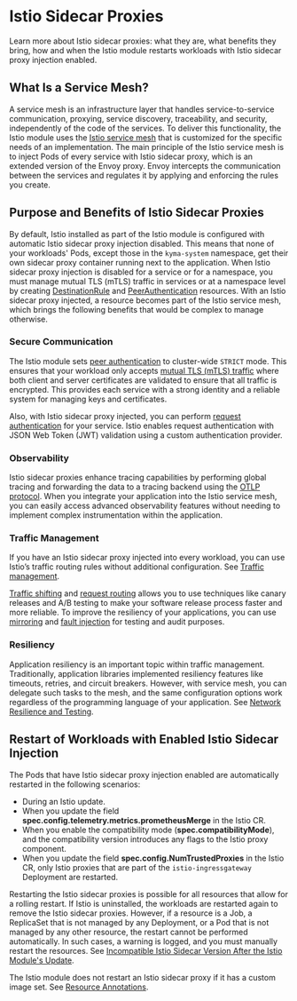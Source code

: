 # Istio Sidecar Proxies

Learn more about Istio sidecar proxies: what they are, what benefits they bring, how and when the Istio module restarts workloads with Istio sidecar proxy injection enabled.

## What Is a Service Mesh?

A service mesh is an infrastructure layer that handles service-to-service communication, proxying, service discovery, traceability, and security, independently of the code of the services. To deliver this functionality, the Istio module uses the [Istio service mesh](https://istio.io/docs/concepts/what-is-istio/) that is customized for the specific needs of an implementation. The main principle of the Istio service mesh is to inject Pods of every service with Istio sidecar proxy, which is an extended version of the Envoy proxy. Envoy intercepts the communication between the services and regulates it by applying and enforcing the rules you create.

## Purpose and Benefits of Istio Sidecar Proxies

By default, Istio installed as part of the Istio module is configured with automatic Istio sidecar proxy injection disabled. This means that none of your workloads' Pods, except those in the `kyma-system` namespace, get their own sidecar proxy container running next to the application. When Istio sidecar proxy injection is disabled for a service or for a namespace, you must manage mutual TLS (mTLS) traffic in services or at a namespace level by creating [DestinationRule](https://istio.io/docs/reference/config/networking/destination-rule/) and [PeerAuthentication](https://istio.io/docs/tasks/security/authentication/authn-policy/) resources. With an Istio sidecar proxy injected, a resource becomes part of the Istio service mesh, which brings the following benefits that would be complex to manage otherwise.

### Secure Communication
<!-- markdown-link-check-disable-next-line -->
The Istio module sets [peer authentication](https://istio.io/latest/docs/concepts/security/#peer-authentication) to cluster-wide `STRICT` mode. This ensures that your workload only accepts [mutual TLS (mTLS) traffic](https://www.cloudflare.com/learning/access-management/what-is-mutual-tls/) where both client and server certificates are validated to ensure that all traffic is encrypted. This provides each service with a strong identity and a reliable system for managing keys and certificates.

Also, with Istio sidecar proxy injected, you can perform [request authentication](https://istio.io/latest/docs/reference/config/security/request_authentication/) for your service. Istio enables request authentication with JSON Web Token (JWT) validation using a custom authentication provider.

### Observability

Istio sidecar proxies enhance tracing capabilities by performing global tracing and forwarding the data to a tracing backend using the [OTLP protocol](https://opentelemetry.io/docs/reference/specification/protocol/). When you integrate your application into the Istio service mesh, you can easily access advanced observability features without needing to implement complex instrumentation within the application.

### Traffic Management

If you have an Istio sidecar proxy injected into every workload, you can use Istio’s traffic routing rules without additional configuration. See [Traffic management](https://istio.io/latest/docs/concepts/traffic-management/).

[Traffic shifting](https://istio.io/latest/docs/tasks/traffic-management/traffic-shifting/) and [request routing](https://istio.io/latest/docs/tasks/traffic-management/request-routing/) allows you to use techniques like canary releases and A/B testing to make your software release process faster and more reliable. To improve the resiliency of your applications, you can use [mirroring](https://istio.io/latest/docs/tasks/traffic-management/mirroring/) and [fault injection](https://istio.io/latest/docs/tasks/traffic-management/fault-injection/) for testing and audit purposes.

### Resiliency

Application resiliency is an important topic within traffic management. Traditionally, application libraries implemented resiliency features like timeouts, retries, and circuit breakers. However, with service mesh, you can delegate such tasks to the mesh, and the same configuration options work regardless of the programming language of your application. See [Network Resilience and Testing](https://istio.io/latest/docs/concepts/traffic-management/#network-resilience-and-testing).

## Restart of Workloads with Enabled Istio Sidecar Injection

The Pods that have Istio sidecar proxy injection enabled are automatically restarted in the following scenarios:
- During an Istio update.
- When you update the field **spec.config.telemetry.metrics.prometheusMerge** in the Istio CR.
- When you enable the compatibility mode (**spec.compatibilityMode**), and the compatibility version introduces any flags to the Istio proxy component.
- When you update the field **spec.config.NumTrustedProxies** in the Istio CR, only Istio proxies that are part of the `istio-ingressgateway` Deployment are restarted.  

Restarting the Istio sidecar proxies is possible for all resources that allow for a rolling restart. If Istio is uninstalled, the workloads are restarted again to remove the Istio sidecar proxies. However, if a resource is a Job, a ReplicaSet that is not managed by any Deployment, or a Pod that is not managed by any other resource, the restart cannot be performed automatically. In such cases, a warning is logged, and you must manually restart the resources. See [Incompatible Istio Sidecar Version After the Istio Module's Update](./troubleshooting/03-40-incompatible-istio-sidecar-version.md).

The Istio module does not restart an Istio sidecar proxy if it has a custom image set. See [Resource Annotations](https://istio.io/latest/docs/reference/config/annotations/#SidecarProxyImage).
